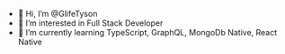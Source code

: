 - 👋 Hi, I’m @GlifeTyson
- 👀 I’m interested in Full Stack Developer
- 🌱 I’m currently learning TypeScript, GraphQL, MongoDb Native, React Native
<!---
GlifeTyson/GlifeTyson is a ✨ special ✨ repository because its `README.md` (this file) appears on your GitHub profile.
You can click the Preview link to take a look at your changes.
--->
